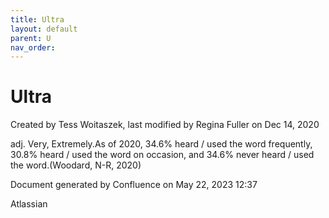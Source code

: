```yaml
---
title: Ultra
layout: default
parent: U
nav_order:
---
```


# Ultra

Created by  Tess Woitaszek, last modified by  Regina Fuller on Dec 14, 2020

adj. Very, Extremely.As of 2020, 34.6% heard / used the word frequently, 30.8% heard / used the word on occasion, and 34.6% never heard / used the word.(Woodard, N-R, 2020)

Document generated by Confluence on May 22, 2023 12:37

Atlassian
